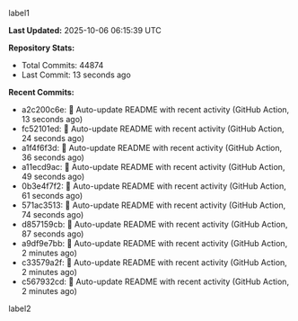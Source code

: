 
label1 
<!-- ACTIVITY_START -->
**Last Updated:** 2025-10-06 06:15:39 UTC

**Repository Stats:**
- Total Commits: 44874
- Last Commit: 13 seconds ago

**Recent Commits:**
- a2c200c6e: 🤖 Auto-update README with recent activity (GitHub Action, 13 seconds ago)
- fc52101ed: 🤖 Auto-update README with recent activity (GitHub Action, 24 seconds ago)
- a1f4f6f3d: 🤖 Auto-update README with recent activity (GitHub Action, 36 seconds ago)
- a11ecd9ac: 🤖 Auto-update README with recent activity (GitHub Action, 49 seconds ago)
- 0b3e4f7f2: 🤖 Auto-update README with recent activity (GitHub Action, 61 seconds ago)
- 571ac3513: 🤖 Auto-update README with recent activity (GitHub Action, 74 seconds ago)
- d857159cb: 🤖 Auto-update README with recent activity (GitHub Action, 87 seconds ago)
- a9df9e7bb: 🤖 Auto-update README with recent activity (GitHub Action, 2 minutes ago)
- c33579a2f: 🤖 Auto-update README with recent activity (GitHub Action, 2 minutes ago)
- c567932cd: 🤖 Auto-update README with recent activity (GitHub Action, 2 minutes ago)
<!-- ACTIVITY_END -->

label2
